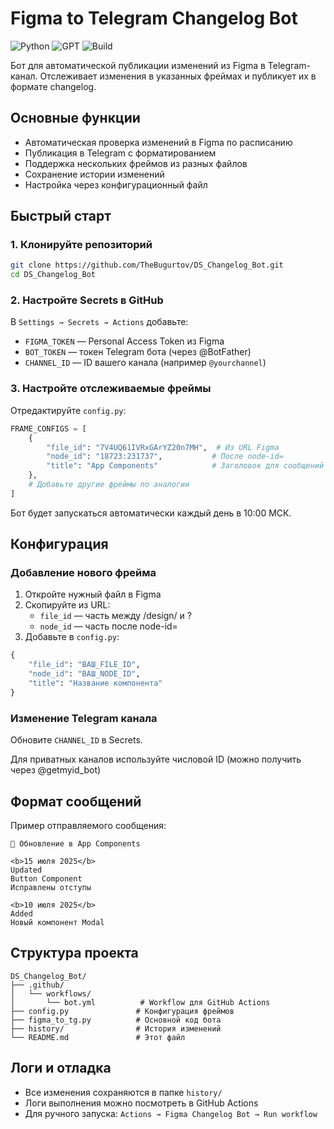 # Figma to Telegram Changelog Bot

![Python](https://img.shields.io/badge/Python-3.11+-3776AB?style=flat&logo=python&logoColor=white)
![GPT](https://img.shields.io/badge/Made_with-ChatGPT-10a37f?style=flat&logo=openai&logoColor=white)
![Build](https://img.shields.io/github/actions/workflow/status/TheBugurtov/DS_Changelog_Bot/bot.yml?label=Build&logo=githubactions&style=flat)




Бот для автоматической публикации изменений из Figma в Telegram-канал. Отслеживает изменения в указанных фреймах и публикует их в формате changelog.

## Основные функции

- Автоматическая проверка изменений в Figma по расписанию
- Публикация в Telegram с форматированием
- Поддержка нескольких фреймов из разных файлов
- Сохранение истории изменений
- Настройка через конфигурационный файл

## Быстрый старт

### 1. Клонируйте репозиторий

```bash
git clone https://github.com/TheBugurtov/DS_Changelog_Bot.git
cd DS_Changelog_Bot
```

### 2. Настройте Secrets в GitHub

В `Settings → Secrets → Actions` добавьте:

- `FIGMA_TOKEN` — Personal Access Token из Figma
- `BOT_TOKEN` — токен Telegram бота (через @BotFather)
- `CHANNEL_ID` — ID вашего канала (например `@yourchannel`)

### 3. Настройте отслеживаемые фреймы

Отредактируйте `config.py`:

```python
FRAME_CONFIGS = [
    {
        "file_id": "7V4UQ61IVRxGArYZ20n7MH",  # Из URL Figma
        "node_id": "18723:231737",           # После node-id=
        "title": "App Components"            # Заголовок для сообщений
    },
    # Добавьте другие фреймы по аналогии
]
```

Бот будет запускаться автоматически каждый день в 10:00 МСК.

## Конфигурация

### Добавление нового фрейма

1. Откройте нужный файл в Figma
2. Скопируйте из URL:
   - `file_id` — часть между /design/ и ?
   - `node_id` — часть после node-id=
3. Добавьте в `config.py`:

```python
{
    "file_id": "ВАШ_FILE_ID",
    "node_id": "ВАШ_NODE_ID",
    "title": "Название компонента"
}
```

### Изменение Telegram канала

Обновите `CHANNEL_ID` в Secrets.

Для приватных каналов используйте числовой ID (можно получить через @getmyid_bot)

## Формат сообщений

Пример отправляемого сообщения:

```
🔄 Обновление в App Components

<b>15 июля 2025</b>
Updated  
Button Component  
Исправлены отступы

<b>10 июля 2025</b>
Added  
Новый компонент Modal
```

## Структура проекта

```
DS_Changelog_Bot/
├── .github/
│   └── workflows/
│       └── bot.yml          # Workflow для GitHub Actions
├── config.py               # Конфигурация фреймов
├── figma_to_tg.py          # Основной код бота
├── history/                # История изменений
└── README.md               # Этот файл
```

## Логи и отладка

- Все изменения сохраняются в папке `history/`
- Логи выполнения можно посмотреть в GitHub Actions
- Для ручного запуска: `Actions → Figma Changelog Bot → Run workflow`
